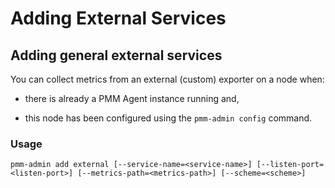 # Adding External Services

## Adding general external services

You can collect metrics from an external (custom) exporter on a node when:


* there is already a PMM Agent instance running and,


* this node has been configured using the `pmm-admin config` command.

### Usage

```
pmm-admin add external [--service-name=<service-name>] [--listen-port=<listen-port>] [--metrics-path=<metrics-path>] [--scheme=<scheme>]
```
